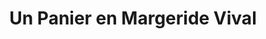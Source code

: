 ---
title: "Un Panier en Margeride Vival"
url: /lhabitarelle-rn-88-chateauneuf-de-randon/un-panier-en-margeride-vival/
shop: commodité
---